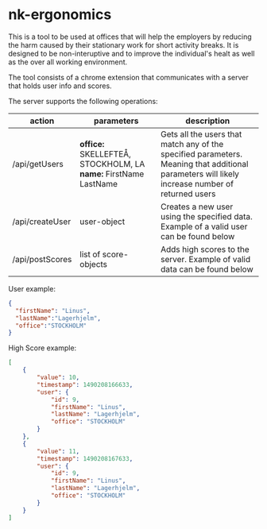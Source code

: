 # nk-ergonomics
This is a tool to be used at offices that will help the employers by reducing the harm caused by their stationary work for short activity breaks. It is designed to be non-interuptive and to improve the individual's healt as well as the over all working environment.

The tool consists of a chrome extension that communicates with a server that holds user info and scores.

The server supports the following operations:  

| action          | parameters                                                   | description                                                                                                                                     |
|-----------------|--------------------------------------------------------------|-------------------------------------------------------------------------------------------------------------------------------------------------|
| /api/getUsers   | **office:** SKELLEFTEÅ, STOCKHOLM, LA   **name:** FirstName LastName | Gets all the users that match any of the specified parameters. Meaning that additional parameters will likely increase number of returned users |
| /api/createUser | user-object                                                | Creates a new user using the specified data. Example of a valid user can be found below                                                         |
| /api/postScores | list of score-objects                                      | Adds high scores to the server. Example of valid data can be found below                                                                        |

User example:
```json
{
  "firstName": "Linus",
  "lastName":"Lagerhjelm",
  "office":"STOCKHOLM"
}
```

High Score example:
```json
[
	{
		"value": 10, 
		"timestamp": 1490208166633, 
		"user": {
			"id": 9,
			"firstName": "Linus",
			"lastName": "Lagerhjelm",
			"office": "STOCKHOLM"
		}
	},
	{
		"value": 11, 
		"timestamp": 1490208167633, 
		"user": {
			"id": 9,
			"firstName": "Linus",
			"lastName": "Lagerhjelm",
			"office": "STOCKHOLM"
		}
	}
]
```